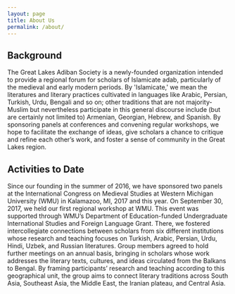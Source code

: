 ```yaml
---
layout: page
title: About Us
permalink: /about/
---
```


## Background 

The Great Lakes Adiban Society is a newly-founded organization intended to provide a regional forum for scholars of Islamicate adab, particularly of the medieval and early modern periods. By 'Islamicate,' we mean the literatures and literary practices cultivated in languages like Arabic, Persian, Turkish, Urdu, Bengali and so on; other traditions that are not majority-Muslim but nevertheless participate in this general discourse include (but are certainly not limited to) Armenian, Georgian, Hebrew, and Spanish. By sponsoring panels at conferences and convening regular workshops, we hope to facilitate the exchange of ideas, give scholars a chance to critique and refine each other’s work, and foster a sense of community in the Great Lakes region.

## Activities to Date

Since our founding in the summer of 2016, we have sponsored two panels at the International Congress on Medieval Studies at Western Michigan University (WMU) in Kalamazoo, MI, 2017 and this year. On September 30, 2017, we held our first regional workshop at WMU. This event was supported through WMU’s Department of Education-funded Undergraduate International Studies and Foreign Language Grant. There, we fostered intercollegiate connections between scholars from six different institutions whose research and teaching focuses on Turkish, Arabic, Persian, Urdu, Hindi, Uzbek, and Russian literatures. Group members agreed to hold further meetings on an annual basis, bringing in scholars whose work addresses the literary texts, cultures, and ideas circulated from the Balkans to Bengal. By framing participants’ research and teaching according to this geographical unit, the group aims to connect literary traditions across South Asia, Southeast Asia, the Middle East, the Iranian plateau, and Central Asia. 